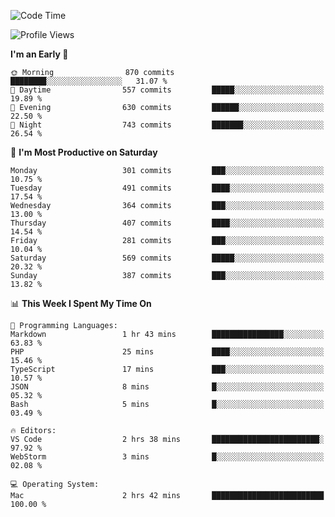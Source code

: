 <!--START_SECTION:waka-->
![Code Time](http://img.shields.io/badge/Code%20Time-1%2C887%20hrs%2052%20mins-blue)

![Profile Views](http://img.shields.io/badge/Profile%20Views-0-blue)

**I'm an Early 🐤** 

```text
🌞 Morning                870 commits         ████████░░░░░░░░░░░░░░░░░   31.07 % 
🌆 Daytime                557 commits         █████░░░░░░░░░░░░░░░░░░░░   19.89 % 
🌃 Evening                630 commits         ██████░░░░░░░░░░░░░░░░░░░   22.50 % 
🌙 Night                  743 commits         ███████░░░░░░░░░░░░░░░░░░   26.54 % 
```
📅 **I'm Most Productive on Saturday** 

```text
Monday                   301 commits         ███░░░░░░░░░░░░░░░░░░░░░░   10.75 % 
Tuesday                  491 commits         ████░░░░░░░░░░░░░░░░░░░░░   17.54 % 
Wednesday                364 commits         ███░░░░░░░░░░░░░░░░░░░░░░   13.00 % 
Thursday                 407 commits         ████░░░░░░░░░░░░░░░░░░░░░   14.54 % 
Friday                   281 commits         ███░░░░░░░░░░░░░░░░░░░░░░   10.04 % 
Saturday                 569 commits         █████░░░░░░░░░░░░░░░░░░░░   20.32 % 
Sunday                   387 commits         ███░░░░░░░░░░░░░░░░░░░░░░   13.82 % 
```


📊 **This Week I Spent My Time On** 

```text
💬 Programming Languages: 
Markdown                 1 hr 43 mins        ████████████████░░░░░░░░░   63.83 % 
PHP                      25 mins             ████░░░░░░░░░░░░░░░░░░░░░   15.46 % 
TypeScript               17 mins             ███░░░░░░░░░░░░░░░░░░░░░░   10.57 % 
JSON                     8 mins              █░░░░░░░░░░░░░░░░░░░░░░░░   05.32 % 
Bash                     5 mins              █░░░░░░░░░░░░░░░░░░░░░░░░   03.49 % 

🔥 Editors: 
VS Code                  2 hrs 38 mins       ████████████████████████░   97.92 % 
WebStorm                 3 mins              █░░░░░░░░░░░░░░░░░░░░░░░░   02.08 % 

💻 Operating System: 
Mac                      2 hrs 42 mins       █████████████████████████   100.00 % 
```


<!--END_SECTION:waka-->
